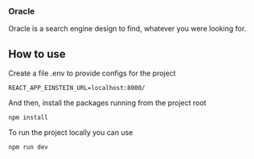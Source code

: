 ### Oracle

Oracle is a search engine design to find, whatever you were looking for. 

## How to use 

Create a file .env to provide configs for the project

```
REACT_APP_EINSTEIN_URL=localhost:8000/
```


And then, install the packages running from the project root
```
npm install 
```


To run the project locally you can use

```
npm run dev
```

